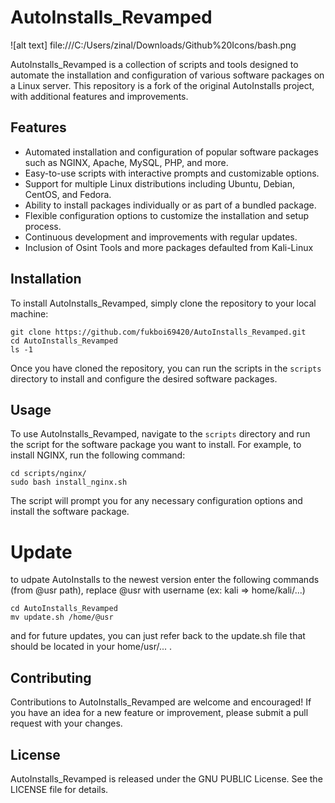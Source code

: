 # AutoInstalls_Revamped 
![alt text] file:///C:/Users/zinal/Downloads/Github%20Icons/bash.png

AutoInstalls_Revamped is a collection of scripts and tools designed to automate the installation and configuration of various software packages on a Linux server. This repository is a fork of the original AutoInstalls project, with additional features and improvements.

## Features

- Automated installation and configuration of popular software packages such as NGINX, Apache, MySQL, PHP, and more.
- Easy-to-use scripts with interactive prompts and customizable options.
- Support for multiple Linux distributions including Ubuntu, Debian, CentOS, and Fedora.
- Ability to install packages individually or as part of a bundled package.
- Flexible configuration options to customize the installation and setup process.
- Continuous development and improvements with regular updates.
- Inclusion of Osint Tools and more packages defaulted from Kali-Linux

## Installation

To install AutoInstalls_Revamped, simply clone the repository to your local machine:

```
git clone https://github.com/fukboi69420/AutoInstalls_Revamped.git
cd AutoInstalls_Revamped
ls -1
```

Once you have cloned the repository, you can run the scripts in the `scripts` directory to install and configure the desired software packages.

## Usage

To use AutoInstalls_Revamped, navigate to the `scripts` directory and run the script for the software package you want to install. For example, to install NGINX, run the following command:

```
cd scripts/nginx/
sudo bash install_nginx.sh
```

The script will prompt you for any necessary configuration options and install the software package.

# Update
to udpate AutoInstalls to the newest version enter the following commands (from @usr path), replace @usr with username
(ex: kali => home/kali/...) 
```
cd AutoInstalls_Revamped
mv update.sh /home/@usr
```
and for future updates, you can just refer back to the update.sh file that should be located in your home/usr/... .

## Contributing

Contributions to AutoInstalls_Revamped are welcome and encouraged! If you have an idea for a new feature or improvement, please submit a pull request with your changes.

## License

AutoInstalls_Revamped is released under the GNU PUBLIC License. See the LICENSE file for details.

